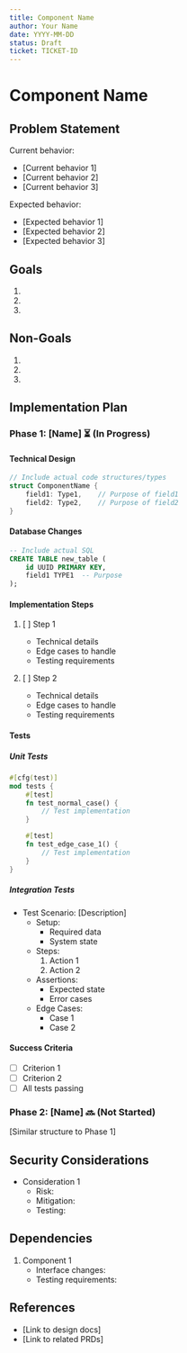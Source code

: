 ```yaml
---
title: Component Name
author: Your Name
date: YYYY-MM-DD
status: Draft
ticket: TICKET-ID
---
```


# Component Name

## Problem Statement

<!-- 
Clearly articulate the problem you're solving. Include:
- Current state and behavior
- Expected behavior
- Pain points
- Impact on users/system
- Why it needs to be solved now
- Any relevant metrics or data
-->

Current behavior:
- [Current behavior 1]
- [Current behavior 2]
- [Current behavior 3]

Expected behavior:
- [Expected behavior 1]
- [Expected behavior 2]
- [Expected behavior 3]

## Goals

<!-- List specific, measurable goals this change will achieve -->
1. 
2. 
3. 

## Non-Goals

<!-- List what is explicitly out of scope -->
1. 
2. 
3. 

## Implementation Plan

<!-- 
Break down the implementation into phases. Each phase should:
- Be independently deployable
- Include its own technical design
- Have clear success criteria
- Include comprehensive tests
-->

### Phase 1: [Name] ⏳ (In Progress)

#### Technical Design
<!-- Include technical details specific to this phase -->

```rust
// Include actual code structures/types
struct ComponentName {
    field1: Type1,    // Purpose of field1
    field2: Type2,    // Purpose of field2
}
```

#### Database Changes
<!-- If applicable -->
```sql
-- Include actual SQL
CREATE TABLE new_table (
    id UUID PRIMARY KEY,
    field1 TYPE1  -- Purpose
);
```

#### Implementation Steps
1. [ ] Step 1
   - Technical details
   - Edge cases to handle
   - Testing requirements

2. [ ] Step 2
   - Technical details
   - Edge cases to handle
   - Testing requirements

#### Tests

##### Unit Tests
```rust
#[cfg(test)]
mod tests {
    #[test]
    fn test_normal_case() {
        // Test implementation
    }

    #[test]
    fn test_edge_case_1() {
        // Test implementation
    }
}
```

##### Integration Tests
- Test Scenario: [Description]
  - Setup:
    - Required data
    - System state
  - Steps:
    1. Action 1
    2. Action 2
  - Assertions:
    - Expected state
    - Error cases
  - Edge Cases:
    - Case 1
    - Case 2

#### Success Criteria
- [ ] Criterion 1
- [ ] Criterion 2
- [ ] All tests passing

### Phase 2: [Name] 🔜 (Not Started)

[Similar structure to Phase 1]

## Security Considerations

<!-- List security implications and how they're addressed -->
- Consideration 1
  - Risk:
  - Mitigation:
  - Testing:

## Dependencies

<!-- List external dependencies and affected components -->
1. Component 1
   - Interface changes:
   - Testing requirements:

## References

<!-- Include links to relevant documentation -->
- [Link to design docs]
- [Link to related PRDs] 